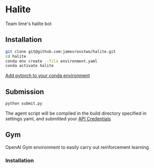# Halite
Team lime's halite bot

## Installation

```bash
git clone git@github.com:jamesrosstwo/halite.git
cd halite
conda env create --file environment.yaml
conda activate halite
```

[Add pytorch to your conda environment](https://pytorch.org/get-started/locally/)


## Submission

```bash
python submit.py
```

The agent script will be compiled in the build directory specified in settings.yaml, and submitted your 
[API Credentials](https://github.com/Kaggle/kaggle-api#api-credentials)


## Gym
OpenAI Gym environment to easily carry out reinforcement learning

### Installation

